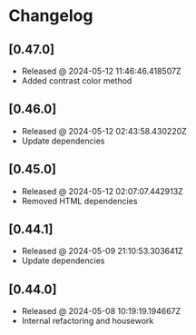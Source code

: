 # Changelog

## [0.47.0]

- Released @ 2024-05-12 11:46:46.418507Z
- Added contrast color method

## [0.46.0]

- Released @ 2024-05-12 02:43:58.430220Z
- Update dependencies

## [0.45.0]

- Released @ 2024-05-12 02:07:07.442913Z
- Removed HTML dependencies

## [0.44.1]

- Released @ 2024-05-09 21:10:53.303641Z
- Update dependencies

## [0.44.0]

- Released @ 2024-05-08 10:19:19.194667Z
- Internal refactoring and housework
